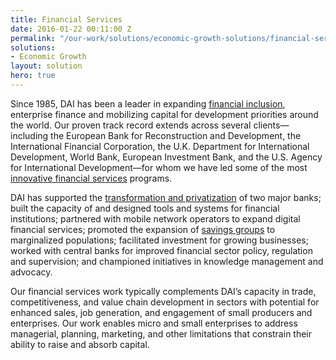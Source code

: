 ```yaml
---
title: Financial Services
date: 2016-01-22 00:11:00 Z
permalink: "/our-work/solutions/economic-growth-solutions/financial-services"
solutions:
- Economic Growth
layout: solution
hero: true
---
```


Since 1985, DAI has been a leader in expanding [financial inclusion](http://dai-global-developments.com/developments/financial-inclusion/?utm_source=daidotcom), enterprise finance and mobilizing capital for development priorities around the world. Our proven track record extends across several clients—including the European Bank for Reconstruction and Development, the International Financial Corporation, the U.K. Department for International Development, World Bank, European Investment Bank, and the U.S. Agency for International Development—for whom we have led some of the most [innovative financial services](http://dai-global-developments.com/articles/unlocking-capital-across-kenya-how-usaid-firm-pushed-the-frontier-of-financial-services-and-built-a-foundation-for-economic-growth/?utm_source=daidotcom) programs. 

DAI has supported the [transformation and privatization](https://www.dai.com/our-work/projects/mongolia-khan-bank-bank-management-support) of two major banks; built the capacity of and designed tools and systems for financial institutions; partnered with mobile network operators to expand digital financial services; promoted the expansion of [savings groups](http://dai-global-developments.com/articles/breaking-a-wooden-box-under-a-mango-tree/?utm_source=daidotcom) to marginalized populations; facilitated investment for growing businesses; worked with central banks for improved financial sector policy, regulation and supervision; and championed initiatives in knowledge management and advocacy. 

Our financial services work typically complements DAI’s capacity in trade, competitiveness, and value chain development in sectors with potential for enhanced sales, job generation, and engagement of small producers and enterprises. Our work enables micro and small enterprises to address managerial, planning, marketing, and other limitations that constrain their ability to raise and absorb capital. 